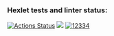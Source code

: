 ### Hexlet tests and linter status:
[![Actions Status](https://github.com/Hikitoc54/php-project-lvl1/workflows/hexlet-check/badge.svg)](https://github.com/Hikitoc54/php-project-lvl1/actions)
<a href="https://codeclimate.com/github/codeclimate/codeclimate/maintainability"><img src="https://api.codeclimate.com/v1/badges/a99a88d28ad37a79dbf6/maintainability" /></a>
[![12334](https://github.com/Hikitoc54/php-project-lvl1/workflows/myWorkflow/badge.svg)](https://github.com/Hikitoc54/php-project-lvl1/actions)
